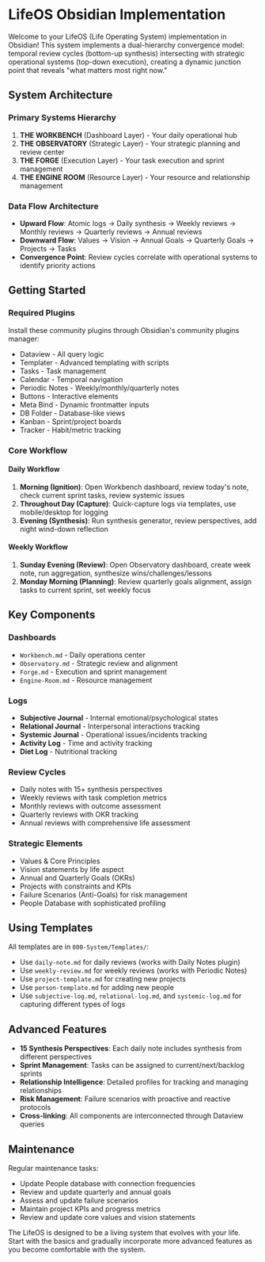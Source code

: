 # LifeOS Obsidian Implementation

Welcome to your LifeOS (Life Operating System) implementation in Obsidian! This system implements a dual-hierarchy convergence model: temporal review cycles (bottom-up synthesis) intersecting with strategic operational systems (top-down execution), creating a dynamic junction point that reveals "what matters most right now."

## System Architecture

### Primary Systems Hierarchy
1. **THE WORKBENCH** (Dashboard Layer) - Your daily operational hub
2. **THE OBSERVATORY** (Strategic Layer) - Your strategic planning and review center
3. **THE FORGE** (Execution Layer) - Your task execution and sprint management
4. **THE ENGINE ROOM** (Resource Layer) - Your resource and relationship management

### Data Flow Architecture
- **Upward Flow**: Atomic logs → Daily synthesis → Weekly reviews → Monthly reviews → Quarterly reviews → Annual reviews
- **Downward Flow**: Values → Vision → Annual Goals → Quarterly Goals → Projects → Tasks
- **Convergence Point**: Review cycles correlate with operational systems to identify priority actions

## Getting Started

### Required Plugins
Install these community plugins through Obsidian's community plugins manager:
- Dataview - All query logic
- Templater - Advanced templating with scripts
- Tasks - Task management
- Calendar - Temporal navigation
- Periodic Notes - Weekly/monthly/quarterly notes
- Buttons - Interactive elements
- Meta Bind - Dynamic frontmatter inputs
- DB Folder - Database-like views
- Kanban - Sprint/project boards
- Tracker - Habit/metric tracking

### Core Workflow

#### Daily Workflow
1. **Morning (Ignition)**: Open Workbench dashboard, review today's note, check current sprint tasks, review systemic issues
2. **Throughout Day (Capture)**: Quick-capture logs via templates, use mobile/desktop for logging
3. **Evening (Synthesis)**: Run synthesis generator, review perspectives, add night wind-down reflection

#### Weekly Workflow
1. **Sunday Evening (Review)**: Open Observatory dashboard, create week note, run aggregation, synthesize wins/challenges/lessons
2. **Monday Morning (Planning)**: Review quarterly goals alignment, assign tasks to current sprint, set weekly focus

## Key Components

### Dashboards
- `Workbench.md` - Daily operations center
- `Observatory.md` - Strategic review and alignment
- `Forge.md` - Execution and sprint management
- `Engine-Room.md` - Resource management

### Logs
- **Subjective Journal** - Internal emotional/psychological states
- **Relational Journal** - Interpersonal interactions tracking
- **Systemic Journal** - Operational issues/incidents tracking
- **Activity Log** - Time and activity tracking
- **Diet Log** - Nutritional tracking

### Review Cycles
- Daily notes with 15+ synthesis perspectives
- Weekly reviews with task completion metrics
- Monthly reviews with outcome assessment
- Quarterly reviews with OKR tracking
- Annual reviews with comprehensive life assessment

### Strategic Elements
- Values & Core Principles
- Vision statements by life aspect
- Annual and Quarterly Goals (OKRs)
- Projects with constraints and KPIs
- Failure Scenarios (Anti-Goals) for risk management
- People Database with sophisticated profiling

## Using Templates
All templates are in `000-System/Templates/`:
- Use `daily-note.md` for daily reviews (works with Daily Notes plugin)
- Use `weekly-review.md` for weekly reviews (works with Periodic Notes)
- Use `project-template.md` for creating new projects
- Use `person-template.md` for adding new people
- Use `subjective-log.md`, `relational-log.md`, and `systemic-log.md` for capturing different types of logs

## Advanced Features
- **15 Synthesis Perspectives**: Each daily note includes synthesis from different perspectives
- **Sprint Management**: Tasks can be assigned to current/next/backlog sprints
- **Relationship Intelligence**: Detailed profiles for tracking and managing relationships
- **Risk Management**: Failure scenarios with proactive and reactive protocols
- **Cross-linking**: All components are interconnected through Dataview queries

## Maintenance
Regular maintenance tasks:
- Update People database with connection frequencies
- Review and update quarterly and annual goals
- Assess and update failure scenarios
- Maintain project KPIs and progress metrics
- Review and update core values and vision statements

The LifeOS is designed to be a living system that evolves with your life. Start with the basics and gradually incorporate more advanced features as you become comfortable with the system.